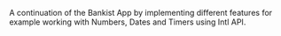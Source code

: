 A continuation of the Bankist App by implementing different features for example working with Numbers, Dates and Timers using Intl API.
